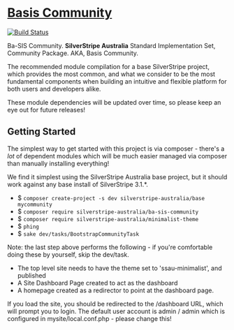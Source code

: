 # [Basis Community](https://packagist.org/packages/silverstripe-australia/ba-sis-community)

[![Build Status](https://travis-ci.org/silverstripe-australia/silverstripe-ba-sis-community.svg?branch=master)](https://travis-ci.org/silverstripe-australia/silverstripe-ba-sis-community)

Ba-SIS Community. **SilverStripe Australia** Standard Implementation Set, Community Package. AKA, Basis Community.

The recommended module compilation for a base SilverStripe project, which provides the most common, and what we consider to be the most fundamental components when building an intuitive and flexible platform for both users and developers alike.

These module dependencies will be updated over time, so please keep an eye out for future releases!

## Getting Started

The simplest way to get started with this project is via composer - there's a 
_lot_ of dependent modules which will be much easier managed via composer than 
manually installing everything! 

We find it simplest using the SilverStripe Australia base project, but
it should work against any base install of SilverStripe 3.1.*. 

* $ `composer create-project -s dev silverstripe-australia/base mycommunity`
* $ `composer require silverstripe-australia/ba-sis-community`
* $ `composer require silverstripe-australia/minimalist-theme`
* $ `phing`
* $ `sake dev/tasks/BootstrapCommunityTask`

Note: the last step above performs the following - if you're comfortable doing
these by yourself, skip the dev/task. 

* The top level site needs to have the theme set to 'ssau-minimalist', and published
* A Site Dashboard Page created to act as the dashboard
* A homepage created as a redirector to point at the dashboard page. 

If you load the site, you should be redirected to the /dashboard URL, which
will prompt you to login. The default user account is admin / admin which is 
configured in mysite/local.conf.php - please change this!



